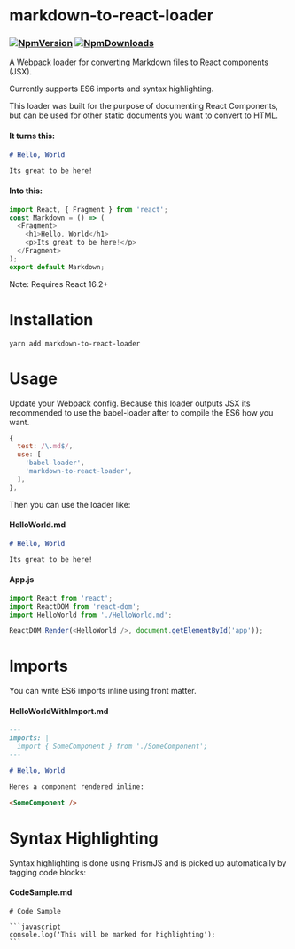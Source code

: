 # markdown-to-react-loader


### [![NpmVersion](https://img.shields.io/npm/v/markdown-to-react-loader.svg)](https://www.npmjs.com/package/markdown-to-react-loader) [![NpmDownloads](https://img.shields.io/npm/dt/markdown-to-react-loader.svg)](https://www.npmjs.com/package/markdown-to-react-loader)


A Webpack loader for converting Markdown files to React components (JSX).

Currently supports ES6 imports and syntax highlighting.

This loader was built for the purpose of documenting React Components, but can be used for other static documents you want to convert to HTML. 

#### It turns this:

```markdown
# Hello, World

Its great to be here!
```

#### Into this:

```javascript
import React, { Fragment } from 'react';
const Markdown = () => (
  <Fragment>
    <h1>Hello, World</h1>
    <p>Its great to be here!</p>
  </Fragment>
);
export default Markdown;
```

Note: Requires React 16.2+

# Installation

```
yarn add markdown-to-react-loader
```

# Usage

Update your Webpack config. Because this loader outputs JSX its recommended to use the babel-loader after to compile the ES6 how you want.

```javascript
{
  test: /\.md$/,
  use: [
    'babel-loader',
    'markdown-to-react-loader',
  ],
},
```

Then you can use the loader like:

#### HelloWorld.md

```markdown
# Hello, World

Its great to be here!
```

#### App.js

```javascript
import React from 'react';
import ReactDOM from 'react-dom';
import HelloWorld from './HelloWorld.md';

ReactDOM.Render(<HelloWorld />, document.getElementById('app'));
```

# Imports

You can write ES6 imports inline using front matter.

#### HelloWorldWithImport.md

```markdown
---
imports: |
  import { SomeComponent } from './SomeComponent';
---

# Hello, World

Heres a component rendered inline:

<SomeComponent />

```

# Syntax Highlighting

Syntax highlighting is done using PrismJS and is picked up automatically by tagging code blocks:

#### CodeSample.md

	# Code Sample

	```javascript
	console.log('This will be marked for highlighting');
	```

